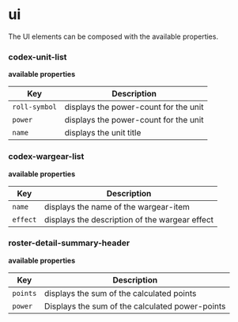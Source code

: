 # ui

The UI elements can be composed with the available properties.

### codex-unit-list

**available properties**

Key | Description
-------- | --------
`roll-symbol` | displays the power-count for the unit
`power` | displays the power-count for the unit
`name` | displays the unit title

### codex-wargear-list

**available properties**

Key | Description
-------- | --------
`name` | displays the name of the wargear-item
`effect` | displays the description of the wargear effect

### roster-detail-summary-header

**available properties**

Key | Description
-------- | --------
`points` | displays the sum of the calculated points
`power` | Displays the sum of the calculated power-points